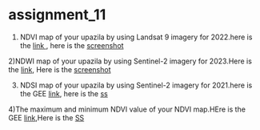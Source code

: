 # assignment_11
1) NDVI map of your upazila by using Landsat 9 imagery for 2022.here is the [link ](https://code.earthengine.google.com/1084b350f2d1ca4d0b1bce7e8e40f04c),
here is the [screenshot](https://github.com/Aimon-Rana-Jihad/assignment_11/commit/2a389b0c48d33b40be65087552835004320903c1)

2)NDWI map of your upazila by using Sentinel-2 imagery for 2023.Here is the [link](https://code.earthengine.google.com/2ad66751f3e9bc6b7ff3be32f5656a6d),
Here is the [screenshot](https://github.com/Aimon-Rana-Jihad/assignment_11/commit/39193fc245c2de6f909deff08e7436b3141090de)


3) NDSI map of your upazila by using Sentinel-2 imagery for 2021.here is the GEE [link](https://code.earthengine.google.com/9becf1f985c05d9562eab5ed9b109d5d),
here is the [ss](https://github.com/Aimon-Rana-Jihad/assignment_11/commit/6b10dd2f66bebe42495fd4f02fcab7060983c807)

4)The maximum and minimum NDVI value of your NDVI map.HEre is the GEE [link](https://code.earthengine.google.com/51773d78ca1afd1c58fda1c55d93bab8),Here is the [SS](https://github.com/Aimon-Rana-Jihad/assignment_11/commit/16393909a1505a009e36ae991675e9355eabcd88)
